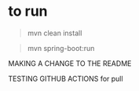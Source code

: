 # to run 



> mvn clean install

> mvn spring-boot:run

MAKING A CHANGE TO THE README


TESTING GITHUB ACTIONS for pull
